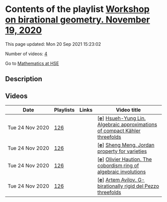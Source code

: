 # Contents of the playlist [Workshop on birational geometry. November 19, 2020](https://www.youtube.com/playlist?list=PLq3E5oubNNoBT1VTsQFTq-P1p8TPcr-6a)

This page updated: Mon 20 Sep 2021 15:23:02

Number of videos: [4](#videos)

Go to [Mathematics at HSE](../README.md)

## Description



## Videos

|Date|Playlists|Links|Video title|
|---|---|---|---|
| Tue&nbsp;24&nbsp;Nov&nbsp;2020 | [126](../playlists/126 "Workshop on birational geometry. November 19, 2020") |  | [[**e**](https://studio.youtube.com/video/dsbrIARqn_4/edit "Edit")] [Hsueh-Yung Lin. Algebraic approximations of compact Kähler threefolds](https://www.youtube.com/watch?v=dsbrIARqn_4&list=PLq3E5oubNNoBT1VTsQFTq-P1p8TPcr-6a) |
| Tue&nbsp;24&nbsp;Nov&nbsp;2020 | [126](../playlists/126 "Workshop on birational geometry. November 19, 2020") |  | [[**e**](https://studio.youtube.com/video/LGnWU7FhfZY/edit "Edit")] [Sheng Meng. Jordan property for varieties](https://www.youtube.com/watch?v=LGnWU7FhfZY&list=PLq3E5oubNNoBT1VTsQFTq-P1p8TPcr-6a) |
| Tue&nbsp;24&nbsp;Nov&nbsp;2020 | [126](../playlists/126 "Workshop on birational geometry. November 19, 2020") |  | [[**e**](https://studio.youtube.com/video/srhn1KhyKyU/edit "Edit")] [Olivier Haution. The cobordism ring of algebraic involutions](https://www.youtube.com/watch?v=srhn1KhyKyU&list=PLq3E5oubNNoBT1VTsQFTq-P1p8TPcr-6a) |
| Tue&nbsp;24&nbsp;Nov&nbsp;2020 | [126](../playlists/126 "Workshop on birational geometry. November 19, 2020") |  | [[**e**](https://studio.youtube.com/video/s3bp-uiYk64/edit "Edit")] [Artem Avilov. G-birationally rigid del Pezzo threefolds](https://www.youtube.com/watch?v=s3bp-uiYk64&list=PLq3E5oubNNoBT1VTsQFTq-P1p8TPcr-6a) |
